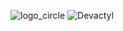 ![logo_circle](https://github.com/Devley-Devs/Devactyl/assets/64340067/bc926cc8-c3b6-4541-8e6b-a716a0265220)
![Devactyl](https://user-images.githubusercontent.com/64340067/199940356-7de35553-cb0b-4862-aace-7c21f160dc51.png)
